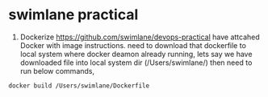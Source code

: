 # swimlane practical 
1. Dockerize https://github.com/swimlane/devops-practical
have attcahed Docker with image instructions.
need to download that dockerfile to local system where docker deamon already running,
lets say we have downloaded file into local system dir (/Users/swimlane/)
then need to run below commands, 
```
docker build /Users/swimlane/Dockerfile  
```
